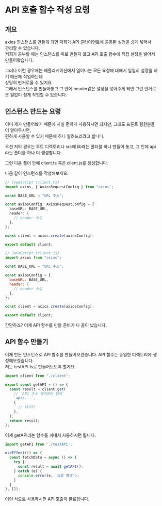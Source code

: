 # API 호출 함수 작성 요령

## 개요

axios 인스턴스를 만들게 되면 저희가 API 클라이언트에 공통된 설정을 쉽게 넣어서 <br />
관리할 수 있습니다. <br />
저희가 공부할 때는 인스턴스를 따로 만들지 않고 API 호출 함수에 직접 설정을 넣어서
만들어왔습니다.

그러나 이런 경우에는 애플리케이션에서 일어나는 모든 요청에 대해서 일일히 설정을 하기 때문에 작업하는데<br />
상당히 번거로울 수 있지요.<br />
그래서 인스턴스를 만들어놓고 그 안에 header같은 설정을 넣어주게 되면 그런 번거로운 일없이 쉽게 작업할 수 있습니다.

## 인스턴스 만드는 요령

이미 제가 만들어놨기 때문에 사실 편하게 사용하시면 되지만, 그래도 프론트 팀원분들이 알아두시면,<br />
편하게 사용할 수 있기 때문에 하나 알려드리려고 합니다.

우선 저의 경우는 루트 디렉토리나 src에 lib라는 폴더를 하나 만들어 놓고, 그 안에 api라는 폴더를 하나 더 생성합니다.

그런 다음 폴더 안에 client.ts 혹은 client.js를 생성합니다.

다음 같이 인스턴스를 작성해보세요.

```typescript
// TypeScript (client.ts)
import axios, { AxiosRequestConfig } from "axios";

const BASE_URL = "URL 주소";

const axiosConfig: AxiosRequestConfig = {
  baseURL: BASE_URL,
  header: {
    // header 속성
  },
};

const client = axios.create(axiosConfig);

export default client;
```

```javascript
// JavaScript (client.js)
import axios from "axios";

const BASE_URL = "URL 주소";

const axiosConfig = {
  baseURL: BASE_URL,
  header: {
    // header 속성
  },
};

const client = axios.create(axiosConfig);

export default client;
```

간단하죠? 이제 API 함수를 만들 준비가 다 끝이 났습니다.

## API 함수 만들기

이제 만든 인스턴스로 API 함수를 만들어보겠습니다. API 함수는 동일한 디렉토리에 생성해보겠습니다.<br />
저는 testAPI.ts로 만들어보도록 할게요.

```typescript
import client from "./client";

export const getAPI = () => {
  const result = client.get(
    // `API 주소 쿼리문만 입력`
    `api/...`,
    {
      // 데이터
    },
  );
  return result;
};
```

이제 getAPI라는 함수를 꺼내서 사용하시면 됩니다.
```typescript
import getAPI from './testAPI';

useEffect(() => {
  const fetchData = async () => {
    try {
      const result = await getAPI();
    } catch (e) {
      console.error(e, '오류 발생');
    }
  }
}, []);
```
이런 식으로 사용하시면 API 호출이 완료됩니다.